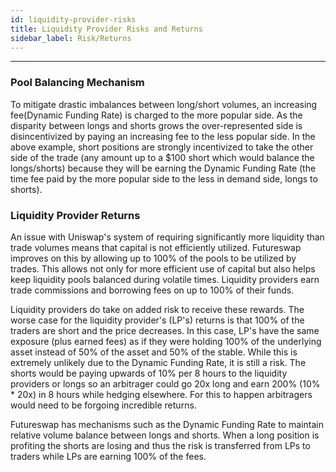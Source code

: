 ```yaml
---
id: liquidity-provider-risks
title: Liquidity Provider Risks and Returns
sidebar_label: Risk/Returns
---
```


---

### Pool Balancing Mechanism

To mitigate drastic imbalances between long/short volumes, an increasing fee(Dynamic Funding Rate) is charged to the more popular side. As the disparity between longs and shorts grows the over-represented side is disincentivized by paying an increasing fee to the less popular side. In the above example, short positions are strongly incentivized to take the other side of the trade (any amount up to a \$100 short which would balance the longs/shorts) because they will be earning the Dynamic Funding Rate (the time fee paid by the more popular side to the less in demand side, longs to shorts).

### Liquidity Provider Returns

An issue with Uniswap's system of requiring significantly more liquidity than trade volumes means that capital is not efficiently utilized. Futureswap improves on this by allowing up to 100% of the pools to be utilized by trades. This allows not only for more efficient use of capital but also helps keep liquidity pools balanced during volatile times. Liquidity providers earn trade commissions and borrowing fees on up to 100% of their funds.

Liquidity providers do take on added risk to receive these rewards. The worse case for the liquidity provider's (LP's) returns is that 100% of the traders are short and the price decreases. In this case, LP's have the same exposure (plus earned fees) as if they were holding 100% of the underlying asset instead of 50% of the asset and 50% of the stable. While this is extremely unlikely due to the Dynamic Funding Rate, it is still a risk. The shorts would be paying upwards of 10% per 8 hours to the liquidity providers or longs so an arbitrager could go 20x long and earn 200% (10% \* 20x) in 8 hours while hedging elsewhere. For this to happen arbitragers would need to be forgoing incredible returns.

Futureswap has mechanisms such as the Dynamic Funding Rate to maintain relative volume balance between longs and shorts. When a long position is profiting the shorts are losing and thus the risk is transferred from LPs to traders while LPs are earning 100% of the fees.
